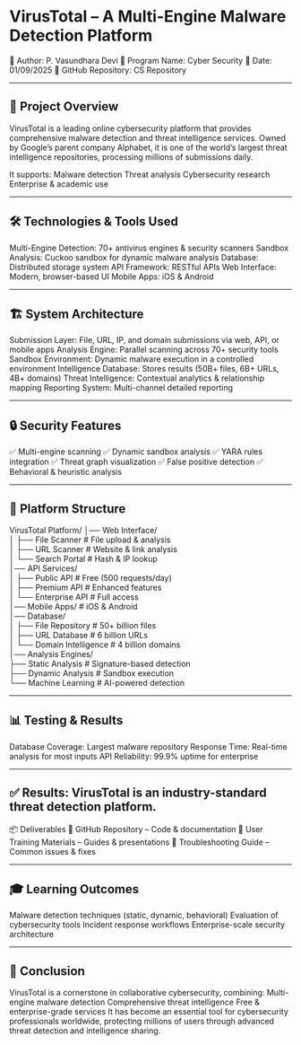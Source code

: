 # VirusTotal – A Multi-Engine Malware Detection Platform

📌 Author: P. Vasundhara Devi
📌 Program Name: Cyber Security
📌 Date: 01/09/2025
📌 GitHub Repository: CS Repository

---

## 📖 Project Overview

VirusTotal is a leading online cybersecurity platform that provides comprehensive malware detection and threat intelligence services. Owned by Google’s parent company Alphabet, it is one of the world’s largest threat intelligence repositories, processing millions of submissions daily.

It supports:
Malware detection
Threat analysis
Cybersecurity research
Enterprise & academic use

---

## 🛠️ Technologies & Tools Used

Multi-Engine Detection: 70+ antivirus engines & security scanners
Sandbox Analysis: Cuckoo sandbox for dynamic malware analysis
Database: Distributed storage system
API Framework: RESTful APIs
Web Interface: Modern, browser-based UI
Mobile Apps: iOS & Android

---

## 🏗️ System Architecture

Submission Layer: File, URL, IP, and domain submissions via web, API, or mobile apps
Analysis Engine: Parallel scanning across 70+ security tools
Sandbox Environment: Dynamic malware execution in a controlled environment
Intelligence Database: Stores results (50B+ files, 6B+ URLs, 4B+ domains)
Threat Intelligence: Contextual analytics & relationship mapping
Reporting System: Multi-channel detailed reporting

---

## 🔒 Security Features

✅ Multi-engine scanning
✅ Dynamic sandbox analysis
✅ YARA rules integration
✅ Threat graph visualization
✅ False positive detection
✅ Behavioral & heuristic analysis

---

## 📂 Platform Structure

VirusTotal Platform/
│── Web Interface/          
│   ├── File Scanner        # File upload & analysis  
│   ├── URL Scanner         # Website & link analysis   
│   └── Search Portal       # Hash & IP lookup  
│── API Services/           
│   ├── Public API          # Free (500 requests/day)  
│   ├── Premium API         # Enhanced features  
│   └── Enterprise API      # Full access  
│── Mobile Apps/            # iOS & Android  
│── Database/               
│   ├── File Repository     # 50+ billion files  
│   ├── URL Database        # 6 billion URLs  
│   └── Domain Intelligence # 4 billion domains  
│── Analysis Engines/       
    ├── Static Analysis     # Signature-based detection  
    ├── Dynamic Analysis    # Sandbox execution  
    └── Machine Learning    # AI-powered detection  

---

## 📊 Testing & Results

Database Coverage: Largest malware repository
Response Time: Real-time analysis for most inputs
API Reliability: 99.9% uptime for enterprise

---

## ✅ Results: VirusTotal is an industry-standard threat detection platform.

📦 Deliverables
📁 GitHub Repository – Code & documentation
📑 User Training Materials – Guides & presentations
🔧 Troubleshooting Guide – Common issues & fixes

---

## 🎓 Learning Outcomes

Malware detection techniques (static, dynamic, behavioral)
Evaluation of cybersecurity tools
Incident response workflows
Enterprise-scale security architecture

---

## 🏁 Conclusion

VirusTotal is a cornerstone in collaborative cybersecurity, combining:
Multi-engine malware detection
Comprehensive threat intelligence
Free & enterprise-grade services
It has become an essential tool for cybersecurity professionals worldwide, protecting millions of users through advanced threat detection and intelligence sharing.
